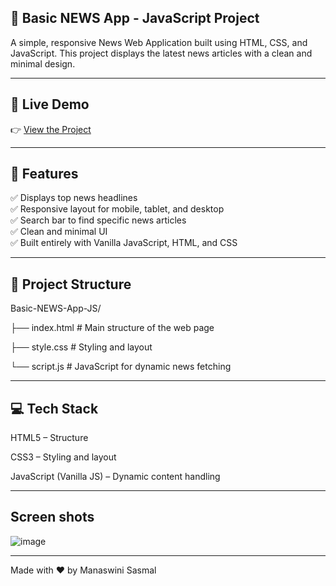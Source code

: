  ## 📰 Basic NEWS App - JavaScript Project

A simple, responsive News Web Application built using HTML, CSS, and JavaScript. This project displays the latest news articles with a clean and minimal design.

---

## 🔗 Live Demo

👉 [View the Project](https://monisasmal.github.io/Basic-NEWS-App-JS/)

---

## 📌 Features

✅ Displays top news headlines  
✅ Responsive layout for mobile, tablet, and desktop  
✅ Search bar to find specific news articles  
✅ Clean and minimal UI  
✅ Built entirely with Vanilla JavaScript, HTML, and CSS

---

## 📁 Project Structure

Basic-NEWS-App-JS/

├── index.html # Main structure of the web page

├── style.css # Styling and layout

└── script.js # JavaScript for dynamic news fetching

---

## 💻 Tech Stack

HTML5 – Structure

CSS3 – Styling and layout

JavaScript (Vanilla JS) – Dynamic content handling

---

## Screen shots
![image](https://github.com/user-attachments/assets/c2c44e6f-a718-41e8-b87e-9861e3d3e2d0)

---

Made with ❤️ by Manaswini Sasmal


